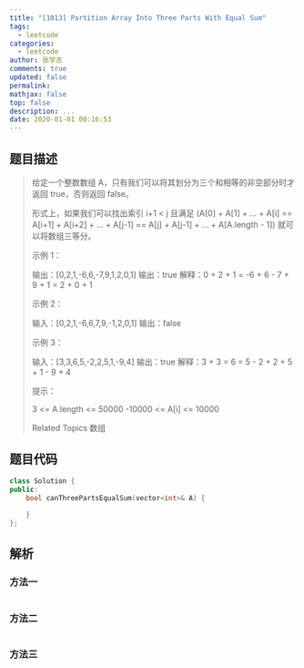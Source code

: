 ```yaml
---
title: "[1013] Partition Array Into Three Parts With Equal Sum"
tags:
  - leetcode
categories:
  - leetcode
author: 张学志
comments: true
updated: false
permalink:
mathjax: false
top: false
description: ...
date: 2020-01-01 00:16:53
---
```


## 题目描述

> 给定一个整数数组 A，只有我们可以将其划分为三个和相等的非空部分时才返回 true，否则返回 false。 
> 
> 形式上，如果我们可以找出索引 i+1 < j 且满足 (A[0] + A[1] + ... + A[i] == A[i+1] + A[i+2] + ... + A[j-1] == A[j] + A[j-1] + ... + A[A.length - 1]) 就可以将数组三等分。 
> 
> 
> 
> 示例 1： 
> 
> 输出：[0,2,1,-6,6,-7,9,1,2,0,1]
> 输出：true
> 解释：0 + 2 + 1 = -6 + 6 - 7 + 9 + 1 = 2 + 0 + 1
> 
> 
> 示例 2： 
> 
> 输入：[0,2,1,-6,6,7,9,-1,2,0,1]
> 输出：false
> 
> 
> 示例 3： 
> 
> 输入：[3,3,6,5,-2,2,5,1,-9,4]
> 输出：true
> 解释：3 + 3 = 6 = 5 - 2 + 2 + 5 + 1 - 9 + 4
> 
> 
> 
> 
> 提示： 
> 
> 
> 3 <= A.length <= 50000 
> -10000 <= A[i] <= 10000 
> 
> Related Topics 数组

## 题目代码

```cpp
class Solution {
public:
    bool canThreePartsEqualSum(vector<int>& A) {
        
    }
};
```

## 解析

### 方法一

```cpp

```

### 方法二

```cpp

```

### 方法三

```cpp

```

